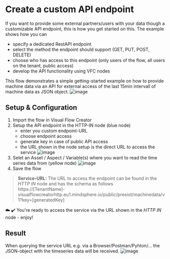 # Create a custom API endpoint

If you want to provide some external partners/users with your data though a customizable API endpoint, this is how you get started on this. 
The example shows how you can 
- specify a dedicated RestAPI endpoint
- select the method the endpoint should support (GET, PUT, POST, DELETE)
- choose who has access to this endpoint (only users of the flow, all users on the tenant, public access)
- develop the API functionality using VFC nodes

This flow demonstrates a simple getting-started example on how to provide machine data via an API for external access of the last 15min intervall of machine data as JSON object. 
![image](./doc/createCustomEndpoint.png)


## Setup & Configuration

1. Import the flow in Visual Flow Creator
2. Setup the API endpoint in the HTTP-IN node (blue node)
    - enter you custom endpoint-URL
    - choose endpoint access
    - generate key in case of public API access
    - the URL shown in the node setup is the direct URL to access the service
    ![image](./doc/setup_KeyGeneration.png)
3. Selet an Asset / Aspect / Variable(s) where you want to read the time series data from (yellow node)
![image](./doc/setup_selectAssetToRead.png)
4.  Save the flow 

> **Service-URL:** The URL to access the endpoint can be found in the *HTTP IN* node and has the schema as follows  
https://[TenantName]-visualflowcreatorhttp.eu1.mindsphere.io/public/presiot/machinedata/v1?key=[generatedKey]

:cloud: :heavy_check_mark: You're ready to access the service via the URL shown in the *HTTP IN* node - enjoy!

## Result

When querying the service URL e.g. via a Browser/Postman/Pyhton/... the JSON-object with the timeseries data will be received. 
![image](./doc/result.png)



